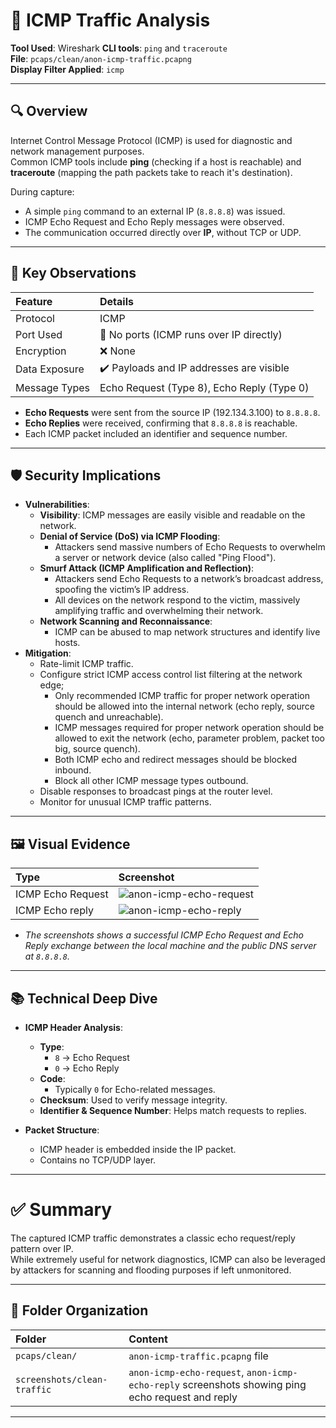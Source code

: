 # 📡 ICMP Traffic Analysis

**Tool Used**: Wireshark
**CLI tools**: `ping` and `traceroute`   
**File**: `pcaps/clean/anon-icmp-traffic.pcapng`  
**Display Filter Applied**: `icmp`

---

## 🔍 Overview

Internet Control Message Protocol (ICMP) is used for diagnostic and network management purposes.  
Common ICMP tools include **ping** (checking if a host is reachable) and **traceroute** (mapping the path packets take to reach it's destination).

During capture:
- A simple `ping` command to an external IP (`8.8.8.8`) was issued.
- ICMP Echo Request and Echo Reply messages were observed.
- The communication occurred directly over **IP**, without TCP or UDP.

---

## 🧪 Key Observations

| Feature | Details |
|:--------|:--------|
| Protocol | ICMP |
| Port Used | 🚫 No ports (ICMP runs over IP directly) |
| Encryption | ❌ None |
| Data Exposure | ✔️ Payloads and IP addresses are visible |
| Message Types | Echo Request (Type 8), Echo Reply (Type 0) |

- **Echo Requests** were sent from the source IP (192.134.3.100) to `8.8.8.8`.
- **Echo Replies** were received, confirming that `8.8.8.8` is reachable.
- Each ICMP packet included an identifier and sequence number.

---

## 🛡️ Security Implications

- **Vulnerabilities**:
  - **Visibility**: ICMP messages are easily visible and readable on the network.
  - **Denial of Service (DoS) via ICMP Flooding**:
    - Attackers send massive numbers of Echo Requests to overwhelm a server or network device (also called "Ping Flood").
  - **Smurf Attack (ICMP Amplification and Reflection)**:
    - Attackers send Echo Requests to a network’s broadcast address, spoofing the victim’s IP address.
    - All devices on the network respond to the victim, massively amplifying traffic and overwhelming their network.
  - **Network Scanning and Reconnaissance**:
    - ICMP can be abused to map network structures and identify live hosts.
- **Mitigation**:
  - Rate-limit ICMP traffic.
  - Configure strict ICMP access control list filtering at the network edge;
    - Only recommended ICMP traffic for proper network operation should be allowed into the internal network (echo reply, source quench and unreachable).
    - ICMP messages required for proper network operation should be allowed to exit the network (echo, parameter problem, packet too big, source quench).
    - Both ICMP echo and redirect messages should be blocked inbound.
    - Block all other ICMP message types outbound.
  - Disable responses to broadcast pings at the router level.
  - Monitor for unusual ICMP traffic patterns.

---

## 🖼️ Visual Evidence

| Type | Screenshot |
|:-----|:-----------|
| ICMP Echo Request | ![anon-icmp-echo-request](https://github.com/user-attachments/assets/b1ddc0de-170f-4133-bf54-d694450aba5f)
| ICMP Echo reply | ![anon-icmp-echo-reply](https://github.com/user-attachments/assets/d6e85209-bf0c-43cd-903c-36996c47ebfc)


- *The screenshots shows a successful ICMP Echo Request and Echo Reply exchange between the local machine and the public DNS server at `8.8.8.8`.*

---

## 📚 Technical Deep Dive

- **ICMP Header Analysis**:
  - **Type**:
    - `8` → Echo Request
    - `0` → Echo Reply
  - **Code**:
    - Typically `0` for Echo-related messages.
  - **Checksum**: Used to verify message integrity.
  - **Identifier & Sequence Number**: Helps match requests to replies.

- **Packet Structure**:
  - ICMP header is embedded inside the IP packet.
  - Contains no TCP/UDP layer.

---

# ✅ Summary

The captured ICMP traffic demonstrates a classic echo request/reply pattern over IP.  
While extremely useful for network diagnostics, ICMP can also be leveraged by attackers for scanning and flooding purposes if left unmonitored.

---

## 📂 Folder Organization

| Folder | Content |
|:-------|:--------|
| `pcaps/clean/` | `anon-icmp-traffic.pcapng` file |
| `screenshots/clean-traffic` | `anon-icmp-echo-request`, `anon-icmp-echo-reply` screenshots showing ping echo request and reply |

---
